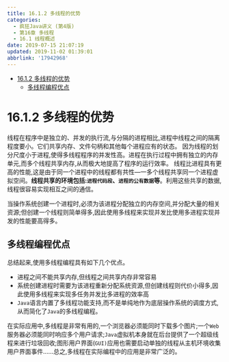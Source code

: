 ```yaml
---
title: 16.1.2 多线程的优势
categories: 
  - 疯狂Java讲义 (第4版)
  - 第16章 多线程
  - 16.1 线程概述
date: 2019-07-15 21:07:19
updated: 2019-11-02 01:39:01
abbrlink: '17942968'
---
```

- [16.1.2 多线程的优势](/ReadingNotes/17942968/#16-1-2-多线程的优势)
    - [多线程编程优点](/ReadingNotes/17942968/#多线程编程优点)

<!--more-->
<script src="https://cdn.bootcss.com/jquery/3.4.0/jquery.slim.min.js"></script>
<script>$(document).ready(function () {$(".post-body > ul:nth-child(1)").hide();});</script>

<!--end-->
<!--SSTStart-->
# 16.1.2 多线程的优势 #
线程在程序中是独立的、并发的执行流,与分隔的进程相比,进程中线程之间的隔离程度要小。它们共享内存、文件句柄和其他每个进程应有的状态。
因为线程的划分尺度小于进程,使得多线程程序的并发性高。进程在执行过程中拥有独立的内存单元,而多个线程共享内存,从而极大地提高了程序的运行效率。
线程比进程具有更高的性能,这是由于同一个进程中的线程都有共性—一多个线程共享同一个进程虚拟空间。**线程共享的环境包括:`进程代码段`、`进程的公有数据`等**。利用这些共享的数据,线程很容易实现相互之间的通信。

当操作系统创建一个进程时,必须为该进程分配独立的内存空间,并分配大量的相关资源;但创建一个线程则简单得多,因此使用多线程来实现并发比使用多进程实现并发的性能要高得多。
## 多线程编程优点 ##
总结起来,使用多线程编程具有如下几个优点。
- 进程之间不能共享内存,但线程之间共享内存非常容易
- 系统创建进程时需要为该进程重新分配系统资源,但创建线程则代价小得多,因此使用多线程来实现多任务并发比多进程的效率高
- `Java`语言内置了多线程功能支持,而不是单纯地作为底层操作系统的调度方式,从而简化了`Java`的多线程编程。

在实际应用中,多线程是非常有用的,一个浏览器必须能同时下载多个图片;一个`Web`服务器必须能同时响应多个用户请求;`Java`虚拟机本身就在后台提供了一个超级线程来进行垃圾回收;图形用户界面(`GUI)`应用也需要启动单独的线程从主机环境收集用户界面事件……总之,多线程在实际编程中的应用是非常广泛的。
<!--SSTStop-->

